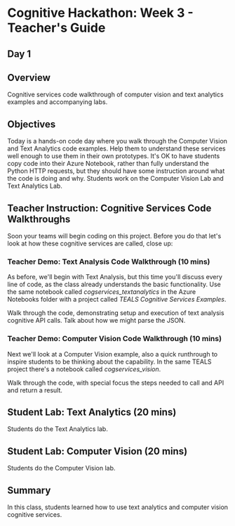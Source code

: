# Cognitive Hackathon: Week 3 - Teacher's Guide
## Day 1

## Overview
Cognitive services code walkthrough of computer vision and text analytics examples and accompanying labs.

## Objectives
Today is a hands-on code day where you walk through the Computer Vision and Text Analytics code examples. Help them to understand these services well enough to use them in their own prototypes. It's OK to have students copy code into their Azure Notebook, rather than fully understand the Python HTTP requests, but they should have some instruction around what the code is doing and why. Students work on the Computer Vision Lab and Text Analytics Lab. 

## Teacher Instruction: Cognitive Services Code Walkthroughs
Soon your teams will begin coding on this project. Before you do that let's look at how these cognitive services are called, close up:

### Teacher Demo: Text Analysis Code Walkthrough (10 mins)
As before, we'll begin with Text Analysis, but this time you'll discuss every line of code, as the class already understands the basic functionality. Use the same notebook called *cogservices_textanalytics* in the Azure Notebooks folder with a project called *TEALS Cognitive Services Examples*. 

Walk through the code, demonstrating setup and execution of text analysis cognitive API calls. Talk about how we might parse the JSON.

### Teacher Demo: Computer Vision Code Walkthrough (10 mins)
Next we'll look at a Computer Vision example, also a quick runthrough to inspire students to be thinking about the capability. In the same TEALS project there's a notebook called *cogservices_vision*. 

Walk through the code, with special focus the steps needed to call and API and return a result. 

## Student Lab: Text Analytics (20 mins)
Students do the Text Analytics lab.

## Student Lab: Computer Vision (20 mins)
Students do the Computer Vision lab.

## Summary
In this class, students learned how to use text analytics and computer vision cognitive services.

